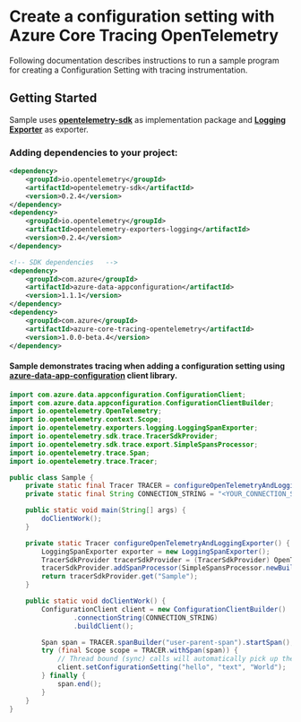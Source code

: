 # Create a configuration setting with Azure Core Tracing OpenTelemetry
 
Following documentation describes instructions to run a sample program for creating a Configuration Setting with tracing instrumentation.

## Getting Started
Sample uses **[opentelemetry-sdk][opentelemetry_sdk]** as implementation package and **[Logging Exporter][logging_exporter]** as exporter.
### Adding dependencies to your project:
```xml
<dependency>
    <groupId>io.opentelemetry</groupId>
    <artifactId>opentelemetry-sdk</artifactId>
    <version>0.2.4</version>
</dependency>
<dependency>
    <groupId>io.opentelemetry</groupId>
    <artifactId>opentelemetry-exporters-logging</artifactId>
    <version>0.2.4</version>
</dependency>
```

```xml
<!-- SDK dependencies   -->
<dependency>
    <groupId>com.azure</groupId>
    <artifactId>azure-data-appconfiguration</artifactId>
    <version>1.1.1</version>
</dependency>
<dependency>
    <groupId>com.azure</groupId>
    <artifactId>azure-core-tracing-opentelemetry</artifactId>
    <version>1.0.0-beta.4</version>
</dependency>
```

#### Sample demonstrates tracing when adding a configuration setting using [azure-data-app-configuration][azure_data_app_configuration] client library.
```java
import com.azure.data.appconfiguration.ConfigurationClient;
import com.azure.data.appconfiguration.ConfigurationClientBuilder;
import io.opentelemetry.OpenTelemetry;
import io.opentelemetry.context.Scope;
import io.opentelemetry.exporters.logging.LoggingSpanExporter;
import io.opentelemetry.sdk.trace.TracerSdkProvider;
import io.opentelemetry.sdk.trace.export.SimpleSpansProcessor;
import io.opentelemetry.trace.Span;
import io.opentelemetry.trace.Tracer;

public class Sample {
    private static final Tracer TRACER = configureOpenTelemetryAndLoggingExporter();
    private static final String CONNECTION_STRING = "<YOUR_CONNECTION_STRING>";

    public static void main(String[] args) {
        doClientWork();
    }

    private static Tracer configureOpenTelemetryAndLoggingExporter() {
        LoggingSpanExporter exporter = new LoggingSpanExporter();
        TracerSdkProvider tracerSdkProvider = (TracerSdkProvider) OpenTelemetry.getTracerProvider();
        tracerSdkProvider.addSpanProcessor(SimpleSpansProcessor.newBuilder(exporter).build());
        return tracerSdkProvider.get("Sample");
    }

    public static void doClientWork() {
        ConfigurationClient client = new ConfigurationClientBuilder()
                .connectionString(CONNECTION_STRING)
                .buildClient();

        Span span = TRACER.spanBuilder("user-parent-span").startSpan();
        try (final Scope scope = TRACER.withSpan(span)) {
            // Thread bound (sync) calls will automatically pick up the parent span and you don't need to pass it explicitly.
            client.setConfigurationSetting("hello", "text", "World");
        } finally {
            span.end();
        }
    }
}
```

<!-- Links -->
[azure_data_app_configuration]: https://mvnrepository.com/artifact/com.azure/azure-data-appconfiguration
[opentelemetry_sdk]: https://github.com/open-telemetry/opentelemetry-java/tree/master/sdk
[logging_exporter]: https://github.com/open-telemetry/opentelemetry-java/tree/master/exporters/logging
